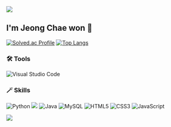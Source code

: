 <!-- <img src="https://capsule-render.vercel.app/api?type=모양&color=색상코드&height=높이&section=header&text=텍스트&fontSize=텍스트크기" /> -->
<img src="https://capsule-render.vercel.app/api?type=waving&color=c4f5f1&height=150&section=header" />


## I'm Jeong Chae won 👋
[![Solved.ac Profile](http://mazassumnida.wtf/api/v2/generate_badge?boj=chloebh9)](https://solved.ac/chloebh9/)
[![Top Langs](https://github-readme-stats.vercel.app/api/top-langs/?username=chloebh9&layout=compact&langs_count=6&hide_title=true&card_width=400)](https://github.com/anuraghazra/github-readme-stats)


### 🛠️ Tools
![Visual Studio Code](https://img.shields.io/badge/Visual%20Studio%20Code-007ACC.svg?&style=for-the-badge&logo=Visual%20Studio%20Code&logoColor=white)

### 🪄 Skills
![Python](https://img.shields.io/badge/python-3670A0?style=for-the-badge&logo=python&logoColor=white)
<img src="https://img.shields.io/badge/PyTorch-EE4C2C?style=for-the-badge&logo=PyTorch&logoColor=white">
![Java](https://img.shields.io/badge/java-%23ED8B00.svg?style=for-the-badge&logo=java&logoColor=white)
![MySQL](https://img.shields.io/badge/mysql-%2300f.svg?style=for-the-badge&logo=mysql&logoColor=white)
![HTML5](https://img.shields.io/badge/html5-%23E34F26.svg?style=for-the-badge&logo=html5&logoColor=white)
![CSS3](https://img.shields.io/badge/css3-%231572B6.svg?style=for-the-badge&logo=css3&logoColor=white)
![JavaScript](https://img.shields.io/badge/javascript-%23323330.svg?style=for-the-badge&logo=javascript&logoColor=%23F7DF1E)

<img src="https://capsule-render.vercel.app/api?type=waving&color=c4f5f1&height=150&section=footer" />


<!--
**chloebh9/chloebh9** is a ✨ _special_ ✨ repository because its `README.md` (this file) appears on your GitHub profile.

Here are some ideas to get you started:

- 🔭 I’m currently working on ...
- 🌱 I’m currently learning ...
- 👯 I’m looking to collaborate on ...
- 🤔 I’m looking for help with ...
- 💬 Ask me about ...
- 📫 How to reach me: ...
- 😄 Pronouns: ...
- ⚡ Fun fact: ...
-->

